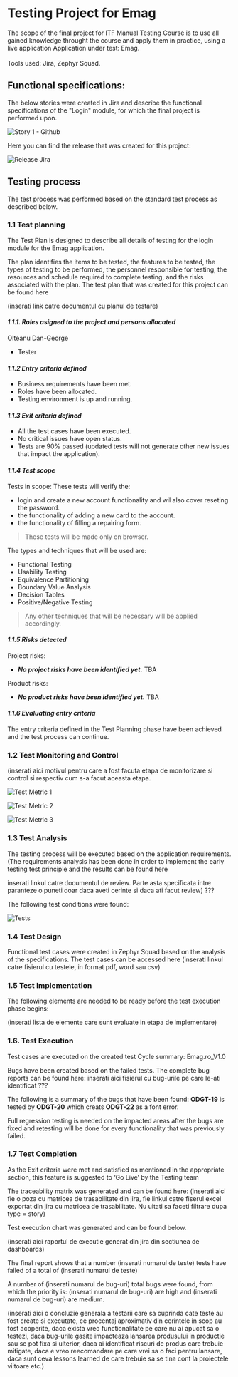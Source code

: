 # Testing Project for Emag

The scope of the final project for ITF Manual Testing Course is to use all gained knowledge throught the course and apply them in practice, using a live application
Application under test: Emag. <br> <br>
Tools used: Jira, Zephyr Squad. 

## Functional specifications:
The below stories were created in Jira and describe the functional specifications of the "Login" module, for which the final project is performed upon. 

![Story 1 - Github](https://github.com/OGeorgeDan/Manual_Testing_Jira/assets/149089987/592ddba8-0603-4b68-a4c8-a1659be6cd18)

Here you can find the release that was created for this project:

![Release Jira](https://github.com/OGeorgeDan/Manual_Testing_Jira/assets/149089987/5003e122-c758-4bae-baf1-62741c560719)


## Testing process
The test process was performed based on the standard test process as described below.

### 1.1 Test planning <br>
The Test Plan is designed to describe all details of testing for the login module for the Emag application.

The plan identifies the items to be tested, the features to be tested, the types of testing to be performed, the personnel responsible for testing, the resources and schedule required to complete testing, and the risks associated with the plan. The test plan that was created for this project can be found here <br>

(inserati link catre documentul cu planul de testare)

#### *1.1.1. Roles asigned to the project and persons allocated*

Olteanu Dan-George
+ Tester

#### *1.1.2 Entry criteria defined*
+ Business requirements have been met.
+ Roles have been allocated.
+ Testing environment is up and running.

#### *1.1.3 Exit criteria defined*
+ All the test cases have been executed.
+ No critical issues have open status.
+ Tests are 90% passed (updated tests will not generate other new issues that impact the application).

#### *1.1.4 Test scope*
Tests in scope:
These tests will verify the:
+ login and create a new account functionality and wil also cover reseting the password.
+ the functionality of adding a new card to the account.
+ the functionality of filling a repairing form. 

> These tests will be made only on browser.

The types and techniques that will be used are:
+ Functional Testing
+ Usability Testing
+ Equivalence Partitioning
+ Boundary Value Analysis
+ Decision Tables
+ Positive/Negative Testing <br>
> Any other techniques that will be necessary will be applied accordingly. 

#### *1.1.5 Risks detected*
Project risks:
+ ***No project risks have been identified yet.*** TBA

Product risks:
+ ***No product risks have been identified yet.*** TBA

#### *1.1.6 Evaluating entry criteria*
The entry criteria defined in the Test Planning phase have been achieved and the test process can continue.

### 1.2 Test Monitoring and Control <br>
(inserati aici motivul pentru care a fost facuta etapa de monitorizare si control si respectiv cum s-a facut aceasta etapa. 

![Test Metric 1](https://github.com/OGeorgeDan/Manual_Testing_Jira/assets/149089987/f9e59f11-9dd6-4b4e-8037-f749e948d042)

![Test Metric 2](https://github.com/OGeorgeDan/Manual_Testing_Jira/assets/149089987/deffc80f-5595-415b-a4bb-f39ca6db939a)

![Test Metric 3](https://github.com/OGeorgeDan/Manual_Testing_Jira/assets/149089987/80c29ff2-e875-4196-95f7-47c8e60986d8)


### 1.3 Test Analysis <br>
The testing process will be executed based on the application requirements. (The requirements analysis has been done in order to implement the early testing test principle and the results can be found here 

inserati linkul catre documentul de review. Parte asta specificata intre paranteze o puneti doar daca aveti cerinte si daca ati facut review)  ???

The following test conditions were found:

![Tests](https://github.com/OGeorgeDan/Manual_Testing_Jira/assets/149089987/7780117e-1508-4d7e-8707-a419d7f5edd7) <br>

### 1.4 Test Design <br>
Functional test cases were created in Zephyr Squad based on the analysis of the specifications. The test cases can be accessed here (inserati linkul catre fisierul cu testele, in format pdf, word sau csv)

### 1.5 Test Implementation <br>
The following elements are needed to be ready before the test execution phase begins:

(inserati lista de elemente care sunt evaluate in etapa de implementare)

### 1.6. Test Execution <br>
Test cases are executed on the created test Cycle summary: Emag.ro_V1.0

Bugs have been created based on the failed tests. The complete bug reports can be found here: 
inserati aici fisierul cu bug-urile pe care le-ati identificat   ???

The following is a summary of the bugs that have been found: **ODGT-19** is tested by **ODGT-20** which creats **ODGT-22** as a font error. 

Full regression testing is needed on the impacted areas after the bugs are fixed and retesting will be done for every functionality that was previously failed.

### 1.7 Test Completion <br> 
As the Exit criteria were met and satisfied as mentioned in the appropriate section, this feature is suggested to ‘Go Live’ by the Testing team

The traceability matrix was generated and can be found here: (inserati aici fie o poza cu matricea de trasabilitate din jira, fie linkul catre fiserul excel exportat din jira cu matricea de trasabilitate. Nu uitati sa faceti filtrare dupa type = story)

Test execution chart was generated and can be found below.

(inserati aici raportul de executie generat din jira din sectiunea de dashboards)

The final report shows that a number (inserati numarul de teste) tests have failed of a total of (inserati numarul de teste)

A number of (inserati numarul de bug-uri) total bugs were found, from which the priority is: (inserati numarul de bug-uri) are high and (inserati numarul de bug-uri) are medium.

(inserati aici o concluzie generala a testarii care sa cuprinda cate teste au fost create si executate, ce procentaj aproximativ din cerintele in scop au fost acoperite, daca exista vreo functionalitate pe care nu ai apucat sa o testezi, daca bug-urile gasite impacteaza lansarea produsului in productie sau se pot fixa si ulterior, daca ai identificat riscuri de produs care trebuie mitigate, daca e vreo reecomandare pe care vrei sa o faci pentru lansare, daca sunt ceva lessons learned de care trebuie sa se tina cont la proiectele viitoare etc.)
